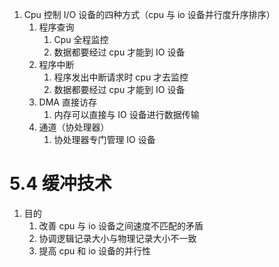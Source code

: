 1. Cpu 控制 I/O 设备的四种方式（cpu 与 io 设备并行度升序排序）
	1. 程序查询
		1. Cpu 全程监控
		2. 数据都要经过 cpu 才能到 IO 设备
	2. 程序中断
		1. 程序发出中断请求时 cpu 才去监控
		2. 数据都要经过 cpu 才能到 IO 设备
	3. DMA 直接访存
		1. 内存可以直接与 IO 设备进行数据传输
	4. 通道（协处理器）
		1. 协处理器专门管理 IO 设备

# 5.4 缓冲技术
1. 目的
	1. 改善 cpu 与 io 设备之间速度不匹配的矛盾
	2. 协调逻辑记录大小与物理记录大小不一致
	3. 提高 cpu 和 io 设备的并行性
